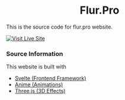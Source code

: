 <h1 align="center">
    Flur.Pro
</h1>

This is the source code for flur.pro website.

[![Visit Live Site](https://img.shields.io/badge/Visit%20Live%20Site-success?style=for-the-badge)](https://flur.pro)

### Source Information
This website is built with
- [Svelte (Frontend Framework)](https://svelte.dev/)
- [Anime (Animations)](https://github.com/juliangarnier/anime)
- [Three.js (3D Effects)](https://github.com/mrdoob/three.js/)

